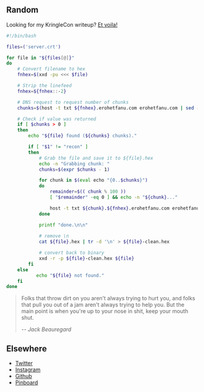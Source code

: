 ## Random

Looking for my KringleCon writeup? [Et voila!](files/CraHan%20-%20KringleCon%202018%20writeup.pdf)

```bash
#!/bin/bash

files=('server.crt')

for file in "${files[@]}" 
do
    # Convert filename to hex
    fnhex=$(xxd -pu <<< $file)

    # Strip the linefeed
    fnhex=${fnhex::-2}

    # DNS request to request number of chunks
    chunks=$(host -t txt ${fnhex}.erohetfanu.com erohetfanu.com | sed -n 's/.*\"\([0-9]*\)\".*/\1/p')

    # Check if value was returned
    if [ $chunks > 0 ]
    then
        echo "${file} found (${chunks} chunks)."

        if [ "$1" != "recon" ]
        then
            # Grab the file and save it to ${file}.hex
            echo -n "Grabbing chunk: "
            chunks=$(expr $chunks - 1)

            for chunk in $(eval echo "{0..$chunks}")
            do
                remainder=$(( chunk % 100 ))
                [ "$remainder" -eq 0 ] && echo -n "${chunk}..."

                host -t txt ${chunk}.${fnhex}.erohetfanu.com erohetfanu.com | sed -n 's/.*\"\(.*\)\".*/\1/p' >> "${file}.hex"
            done

            printf "done.\n\n"
            
            # remove \n
            cat ${file}.hex | tr -d '\n' > ${file}-clean.hex

            # convert back to binary
            xxd -r -p ${file}-clean.hex ${file}
        fi
    else
           echo "${file} not found."
    fi
done
```


> Folks that throw dirt on you aren't always trying to hurt you, and folks that pull you out of a jam aren't always trying to help you. But the main point is when you're up to your nose in shit, keep your mouth shut.
> 
> -- <cite>Jack Beauregard</cite>

## Elsewhere

- [Twitter](https://www.twitter.com/crahan)
- [Instagram](https://instagram.com/crahan)
- [Github](https://github.com/crahan)
- [Pinboard](https://pinboard.in/u:crahan)
